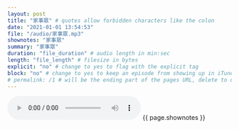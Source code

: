 ```yaml
---
layout: post
title: "家事眾" # quotes allow forbidden characters like the colon
date: "2021-01-01 13:54:53"
file: "/audio/家事眾.mp3"
shownotes: "家事眾"
summary: "家事眾"
duration: "file_duration" # audio length in min:sec
length: "file_length" # filesize in bytes
explicit: "no" # change to yes to flag with the explicit tag
block: "no" # change to yes to keep an episode from showing up in iTunes
# permalink: /1 # will be the ending part of the pages URL, delete to default to the title
---
```


<audio controls>
<source src="{{site.url}}{{site.baseurl}}{{ page.file }}" type="audio/x-mp3">
Your browser does not support the audio element.
</audio>
{{ page.shownotes }}
